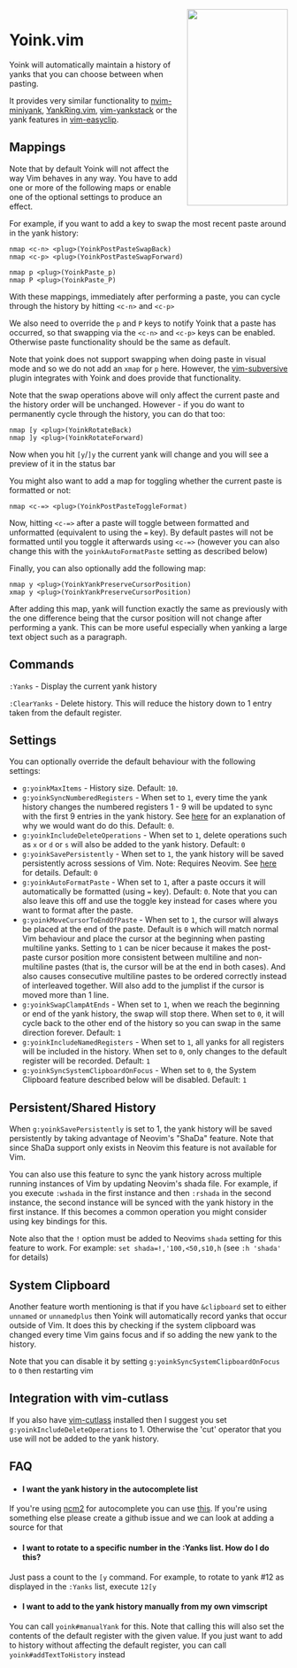
<img align="right" width="182" height="355" src="https://i.imgur.com/o5nyLHm.png">

# Yoink.vim

Yoink will automatically maintain a history of yanks that you can choose between when pasting.

It provides very similar functionality to [nvim-miniyank](https://github.com/bfredl/nvim-miniyank), [YankRing.vim](https://github.com/vim-scripts/YankRing.vim), [vim-yankstack](https://github.com/maxbrunsfeld/vim-yankstack) or the yank features in [vim-easyclip](https://github.com/svermeulen/vim-easyclip).

## Mappings

Note that by default Yoink will not affect the way Vim behaves in any way.  You have to add one or more of the following maps or enable one of the optional settings to produce an effect.

For example, if you want to add a key to swap the most recent paste around in the yank history:

```viml
nmap <c-n> <plug>(YoinkPostPasteSwapBack)
nmap <c-p> <plug>(YoinkPostPasteSwapForward)

nmap p <plug>(YoinkPaste_p)
nmap P <plug>(YoinkPaste_P)
```

With these mappings, immediately after performing a paste, you can cycle through the history by hitting `<c-n>` and `<c-p>`

We also need to override the `p` and `P` keys to notify Yoink that a paste has occurred, so that swapping via the `<c-n>` and `<c-p>` keys can be enabled.  Otherwise paste functionality should be the same as default.

Note that yoink does not support swapping when doing paste in visual mode and so we do not add an `xmap` for `p` here.  However, the [vim-subversive](https://github.com/svermeulen/vim-subversive) plugin integrates with Yoink and does provide that functionality.

Note that the swap operations above will only affect the current paste and the history order will be unchanged.  However - if you do want to permanently cycle through the history, you can do that too:

```viml
nmap [y <plug>(YoinkRotateBack)
nmap ]y <plug>(YoinkRotateForward)
```

Now when you hit `[y`/`]y` the current yank will change and you will see a preview of it in the status bar

You might also want to add a map for toggling whether the current paste is formatted or not:

```viml
nmap <c-=> <plug>(YoinkPostPasteToggleFormat)
```

Now, hitting `<c-=>` after a paste will toggle between formatted and unformatted (equivalent to using the `=` key).  By default pastes will not be formatted until you toggle it afterwards using `<c-=>` (however you can also change this with the `yoinkAutoFormatPaste` setting as described below)

Finally, you can also optionally add the following map:

```viml
nmap y <plug>(YoinkYankPreserveCursorPosition)
xmap y <plug>(YoinkYankPreserveCursorPosition)
```

After adding this map, yank will function exactly the same as previously with the one difference being that the cursor position will not change after performing a yank.  This can be more useful especially when yanking a large text object such as a paragraph.

## Commands

`:Yanks` - Display the current yank history

`:ClearYanks` - Delete history.  This will reduce the history down to 1 entry taken from the default register.

## Settings

You can optionally override the default behaviour with the following settings:

- `g:yoinkMaxItems` - History size. Default: `10`.
- `g:yoinkSyncNumberedRegisters` - When set to `1`, every time the yank history changes the numbered registers 1 - 9 will be updated to sync with the first 9 entries in the yank history.  See [here](http://vimcasts.org/blog/2013/11/registers-the-good-the-bad-and-the-ugly-parts/) for an explanation of why we would want do do this. Default: `0`.
- `g:yoinkIncludeDeleteOperations` - When set to `1`, delete operations such as `x` or `d` or `s` will also be added to the yank history.  Default: `0`
- `g:yoinkSavePersistently` - When set to `1`, the yank history will be saved persistently across sessions of Vim.  Note: Requires Neovim.  See <a href="#shada-support">here</a> for details. Default: `0`
- `g:yoinkAutoFormatPaste` - When set to `1`, after a paste occurs it will automatically be formatted (using `=` key).  Default: `0`.  Note that you can also leave this off and use the toggle key instead for cases where you want to format after the paste.
- `g:yoinkMoveCursorToEndOfPaste` - When set to `1`, the cursor will always be placed at the end of the paste.  Default is `0` which will match normal Vim behaviour and place the cursor at the beginning when pasting multiline yanks.  Setting to `1` can be nicer because it makes the post-paste cursor position more consistent between multiline and non-multiline pastes (that is, the cursor will be at the end in both cases).  And also causes consecutive multiline pastes to be ordered correctly instead of interleaved together.  Will also add to the jumplist if the cursor is moved more than 1 line.
- `g:yoinkSwapClampAtEnds` - When set to `1`, when we reach the beginning or end of the yank history, the swap will stop there.  When set to `0`, it will cycle back to the other end of the history so you can swap in the same direction forever. Default: `1`
- `g:yoinkIncludeNamedRegisters` - When set to `1`, all yanks for all registers will be included in the history.  When set to `0`, only changes to the default register will be recorded.  Default: `1`
- `g:yoinkSyncSystemClipboardOnFocus` - When set to `0`, the System Clipboard feature described below will be disabled.  Default: `1`

## <a id="shada-support"></a>Persistent/Shared History

When `g:yoinkSavePersistently` is set to 1, the yank history will be saved persistently by taking advantage of Neovim's "ShaDa" feature.  Note that since ShaDa support only exists in Neovim this feature is not available for Vim.

You can also use this feature to sync the yank history across multiple running instances of Vim by updating Neovim's shada file.  For example, if you execute `:wshada` in the first instance and then `:rshada` in the second instance, the second instance will be synced with the yank history in the first instance.  If this becomes a common operation you might consider using key bindings for this.

Note also that the `!` option must be added to Neovims `shada` setting for this feature to work.  For example:  `set shada=!,'100,<50,s10,h` (see `:h 'shada'` for details)

## System Clipboard

Another feature worth mentioning is that if you have `&clipboard` set to either `unnamed` or `unnamedplus` then Yoink will automatically record yanks that occur outside of Vim.  It does this by checking if the system clipboard was changed every time Vim gains focus and if so adding the new yank to the history.

Note that you can disable it by setting `g:yoinkSyncSystemClipboardOnFocus` to `0` then restarting vim

## Integration with vim-cutlass

If you also have [vim-cutlass](https://github.com/svermeulen/vim-cutlass) installed then I suggest you set `g:yoinkIncludeDeleteOperations` to 1.  Otherwise the 'cut' operator that you use will not be added to the yank history.

## FAQ

* #### I want the yank history in the autocomplete list

If you're using [ncm2](https://github.com/ncm2/ncm2) for autocomplete you can use [this](https://github.com/svermeulen/ncm2-yoink).  If you're using something else please create a github issue and we can look at adding a source for that

* #### I want to rotate to a specific number in the :Yanks list.  How do I do this?

Just pass a count to the `[y` command.  For example, to rotate to yank #12 as displayed in the `:Yanks` list, execute `12[y`

* #### I want to add to the yank history manually from my own vimscript

You can call `yoink#manualYank` for this.  Note that calling this will also set the contents of the default register with the given value.  If you just want to add to history without affecting the default register, you can call `yoink#addTextToHistory` instead

